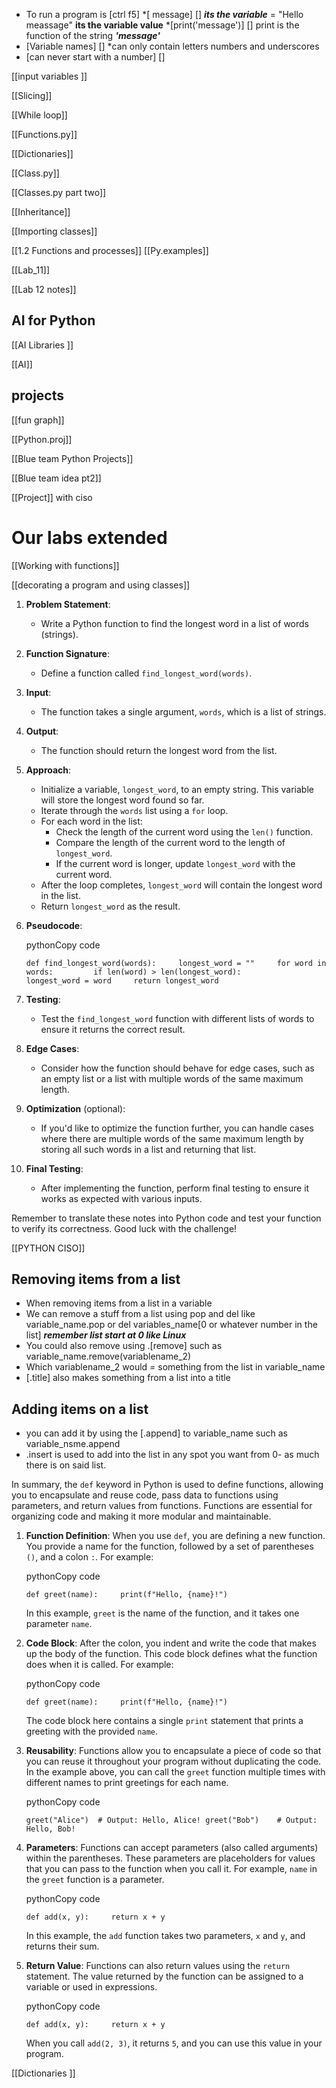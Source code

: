 * To run a program is [ctrl f5]
*[ message] [] ***its the variable*** = "Hello meassage" **its the variable value**
*[print('message')] [] print is the function of the string ***'message'***  
* [Variable names] [] *can only contain letters numbers and underscores 
* [can never start with a number] [] 

[[input variables ]]

[[Slicing]] 

[[While loop]]

[[Functions.py]]

[[Dictionaries]]

[[Class.py]]

[[Classes.py part two]]

[[Inheritance]]

[[Importing classes]]

[[1.2 Functions and processes]] [[Py.examples]] 

[[Lab_11]]

[[Lab 12 notes]]

## AI for Python

[[AI Libraries ]]

[[AI]]

##  projects 
[[fun graph]] 

[[Python.proj]]

[[Blue team Python Projects]] 

[[Blue team idea pt2]] 

[[Project]] with ciso
# Our labs extended
[[Working with functions]]

[[decorating a program and using classes]]

1. **Problem Statement**:
    
    - Write a Python function to find the longest word in a list of words (strings).
2. **Function Signature**:
    
    - Define a function called `find_longest_word(words)`.
3. **Input**:
    
    - The function takes a single argument, `words`, which is a list of strings.
4. **Output**:
    
    - The function should return the longest word from the list.
5. **Approach**:
    
    - Initialize a variable, `longest_word`, to an empty string. This variable will store the longest word found so far.
    - Iterate through the `words` list using a `for` loop.
    - For each word in the list:
        - Check the length of the current word using the `len()` function.
        - Compare the length of the current word to the length of `longest_word`.
        - If the current word is longer, update `longest_word` with the current word.
    - After the loop completes, `longest_word` will contain the longest word in the list.
    - Return `longest_word` as the result.
6. **Pseudocode**:
    
    pythonCopy code
    
    `def find_longest_word(words):     longest_word = ""     for word in words:         if len(word) > len(longest_word):             longest_word = word     return longest_word`
    
7. **Testing**:
    
    - Test the `find_longest_word` function with different lists of words to ensure it returns the correct result.
8. **Edge Cases**:
    
    - Consider how the function should behave for edge cases, such as an empty list or a list with multiple words of the same maximum length.
9. **Optimization** (optional):
    
    - If you'd like to optimize the function further, you can handle cases where there are multiple words of the same maximum length by storing all such words in a list and returning that list.
10. **Final Testing**:
    
    - After implementing the function, perform final testing to ensure it works as expected with various inputs.

Remember to translate these notes into Python code and test your function to verify its correctness. Good luck with the challenge!

[[PYTHON CISO]]
## Removing items from a list 
- When removing items from a list in a variable 
- We can remove a stuff from a list using pop and del like variable_name.pop or del  variables_name[0 or whatever number in the list] ***remember list start at 0 like Linux***
- You could also remove using .[remove]  such as variable_name.remove(variablename_2)
- Which variablename_2 would = something  from the list in variable_name
- [.title] also makes something from a list into a title

## Adding items on a list
* you can add it by using the [.append] to variable_name such as variable_nsme.append
* .insert is used to add into the list in any spot you want from 0- as much there is on said list. 


In summary, the `def` keyword in Python is used to define functions, allowing you to encapsulate and reuse code, pass data to functions using parameters, and return values from functions. Functions are essential for organizing code and making it more modular and maintainable.

1. **Function Definition**: When you use `def`, you are defining a new function. You provide a name for the function, followed by a set of parentheses `()`, and a colon `:`. For example:
    
    pythonCopy code
    
    `def greet(name):     print(f"Hello, {name}!")`
    
    In this example, `greet` is the name of the function, and it takes one parameter `name`.
    
2. **Code Block**: After the colon, you indent and write the code that makes up the body of the function. This code block defines what the function does when it is called. For example:
    
    pythonCopy code
    
    `def greet(name):     print(f"Hello, {name}!")`
    
    The code block here contains a single `print` statement that prints a greeting with the provided `name`.
    
3. **Reusability**: Functions allow you to encapsulate a piece of code so that you can reuse it throughout your program without duplicating the code. In the example above, you can call the `greet` function multiple times with different names to print greetings for each name.
    
    pythonCopy code
    
    `greet("Alice")  # Output: Hello, Alice! greet("Bob")    # Output: Hello, Bob!`
    
4. **Parameters**: Functions can accept parameters (also called arguments) within the parentheses. These parameters are placeholders for values that you can pass to the function when you call it. For example, `name` in the `greet` function is a parameter.
    
    pythonCopy code
    
    `def add(x, y):     return x + y`
    
    In this example, the `add` function takes two parameters, `x` and `y`, and returns their sum.
    
5. **Return Value**: Functions can also return values using the `return` statement. The value returned by the function can be assigned to a variable or used in expressions.
    
    pythonCopy code
    
    `def add(x, y):     return x + y`
    
    When you call `add(2, 3)`, it returns `5`, and you can use this value in your program.


[[Dictionaries ]]